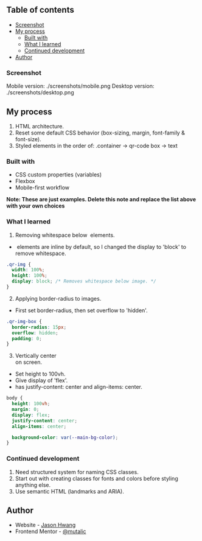 ## Table of contents

- [Screenshot](#screenshot)
- [My process](#my-process)
  - [Built with](#built-with)
  - [What I learned](#what-i-learned)
  - [Continued development](#continued-development)
- [Author](#author)

### Screenshot

Mobile version: ./screenshots/mobile.png
Desktop version: ./screenshots/desktop.png


## My process

1. HTML architecture.
2. Reset some default CSS behavior (box-sizing, <body> margin, <html> font-family & font-size).
3. Styled elements in the order of: .container -> qr-code box -> text

### Built with

- CSS custom properties (variables)
- Flexbox
- Mobile-first workflow

**Note: These are just examples. Delete this note and replace the list above with your own choices**

### What I learned

1. Removing whitespace below <img> elements.
  - <img> elements are inline by default, so I changed the display to 'block' to remove whitespace.
  ```css
  .qr-img {
    width: 100%;
    height: 100%;
    display: block; /* Removes whitespace below image. */
  }
  ```
2. Applying border-radius to images.
  - First set border-radius, then set overflow to 'hidden'.
  ```css
  .qr-img-box {
    border-radius: 15px;
    overflow: hidden;
    padding: 0;
  }
  ```
3. Vertically center <div> on screen.
  - Set <body> height to 100vh.
  - Give <body> display of 'flex'.
  - <body> has justify-content: center and align-items: center.
  ```css
  body {
    height: 100vh;
    margin: 0;
    display: flex;
    justify-content: center;
    align-items: center;

    background-color: var(--main-bg-color);
  }
  ```

### Continued development

1. Need structured system for naming CSS classes.
2. Start out with creating classes for fonts and colors before styling anything else.
3. Use semantic HTML (landmarks and ARIA).

## Author

- Website - [Jason Hwang](https://github.com/mutalic)
- Frontend Mentor - [@mutalic](https://www.frontendmentor.io/profile/mutalic)

